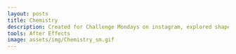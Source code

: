 ```yaml
---
layout: posts
title: Chemistry
description: Created for Challenge Mondays on instagram, explored shape morphing transitions.
tools: After Effects
image: assets/img/Chemistry_sm.gif
---
```

